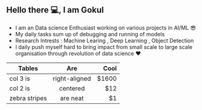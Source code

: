 ## Hello there :computer:, I am Gokul

- I am an Data science Enthusiast working on various projects in AI/ML :sunglasses:
- My daily tasks sum up of debugging and running of models
- Research Intrests : Machine Learing , Deep Learning , Object Detection
- I daily push myself hard to bring impact from small scale to large scale organisation through revolution of data science :heart: 

| Tables        | Are           | Cool  |
| ------------- |:-------------:| -----:|
| col 3 is      | right-aligned | $1600 |
| col 2 is      | centered      |   $12 |
| zebra stripes | are neat      |    $1 |
